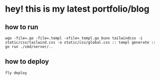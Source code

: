 # hey! this is my latest portfolio/blog

## how to run

`wgo -file=.go -file=.templ -xfile=_templ.go bunx tailwindcss -i static/css/tailwind.css -o static/css/global.css :: templ generate :: go run ./cmd/server/..`

## how to deploy

`fly deploy`

